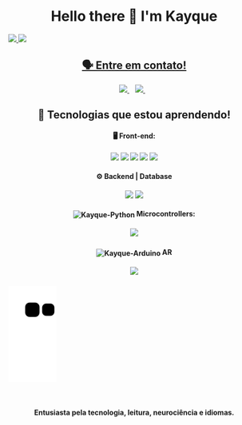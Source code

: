<h1 align='center'>
  Hello there 👋 I'm Kayque
</h1>
<div align="left">
  <a href="https://github.com/DreamkitteXz">
  <img height="140em" src="https://github-readme-stats.vercel.app/api?username=DreamkitteXz&show_icons=true&theme=dracula&include_all_commits=true&count_private=true"/>
  <img height="120em" src="https://github-readme-stats.vercel.app/api/top-langs/?username=DreamkitteXz&layout=compact&langs_count=7&theme=dracula"/>
</div>
<h2 align='center'>
 🗣️ Entre em contato!
</h2>

<p align='center'>
 
  <a href="https://www.linkedin.com/in/kayque-amado-2689b8225/">
    <img src="https://img.shields.io/badge/linkedin-%230077B5.svg?&style=for-the-badge&logo=linkedin&logoColor=white" />
  </a>&nbsp;&nbsp;
  <a href="https://www.instagram.com/kayque_sfa/">
    <img src="https://img.shields.io/badge/instagram-%23E4405F.svg?&style=for-the-badge&logo=instagram&logoColor=white" />        
  </a>&nbsp;&nbsp;
  
</p>
<h2 align='center'>
 🚀 Tecnologias que estou aprendendo!
</h2>
<h4 align='center'>
 🖥️ Front-end:
</h4>
<h4 align='center'>
<div>
   <a href="#" target="_blank"><img src="https://img.shields.io/badge/Dart-0175C2?style=for-the-badge&logo=dart&logoColor=white" target="_blank"></a>
  <a href="#" target="_blank"><img src="https://img.shields.io/badge/Flutter-02569B?style=for-the-badge&logo=flutter&logoColor=white" target="_blank"></a>
 	<a href="#" target="_blank"><img src="https://img.shields.io/badge/JavaScript-323330?style=for-the-badge&logo=javascript&logoColor=F7DF1E"></a>
 <a href="#" target="_blank"><img src="https://img.shields.io/badge/HTML5-E34F26?style=for-the-badge&logo=html5&logoColor=white" target="_blank"></a> 
  <a href = "#"><img src="https://img.shields.io/badge/CSS3-1572B6?style=for-the-badge&logo=css3&logoColor=white" target="_blank"></a>
</div>
</h4>
<h4 align='center'>
 ⚙️ Backend | Database
</h4>
<h4 align='center'>
  <div>
 <a href = "#"><img src="https://img.shields.io/badge/Python-3776AB?style=for-the-badge&logo=python&logoColor=white" target="_blank"></a>
 <a href = "#"><img src="https://img.shields.io/badge/firebase-ffca28?style=for-the-badge&logo=firebase&logoColor=black" target="_blank"></a>
</div>
</h4>
<h4 align='center'>
<img align="center" alt="Kayque-Python" height="20" width="20" src="https://cdn.icon-icons.com/icons2/159/PNG/256/arduino_22429.png"> Microcontrollers:
</h4>
<h4 align='center'>
  <div>
  <a href = "#"><img src="https://img.shields.io/badge/Arduino-00979D?style=for-the-badge&logo=Arduino&logoColor=white" target="_blank"></a>
  </div>
</h4>

<h4 align='center'>
 <div>
  <img align="center" alt="Kayque-Arduino" height="30" width="30" src="https://img.icons8.com/external-pseudo-solid-zulfa-mahendra/344/external-ar-metaverse-pseudo-solid-zulfa-mahendra.png"> AR
</h4>
<h4 align='center'>
<div>
   <a href = "#"><img src="https://img.shields.io/badge/Unity-100000?style=for-the-badge&logo=unity&logoColor=white" target="_blank"></a>
</div>
</h4>

  ![Snake animation](https://github.com/DreamkitteXz/DreamkitteXz/blob/output/github-contribution-grid-snake.svg)
  
</div><br/>
<h4 align='center'>
Entusiasta pela tecnologia, leitura, neurociência e idiomas.
</h4>
